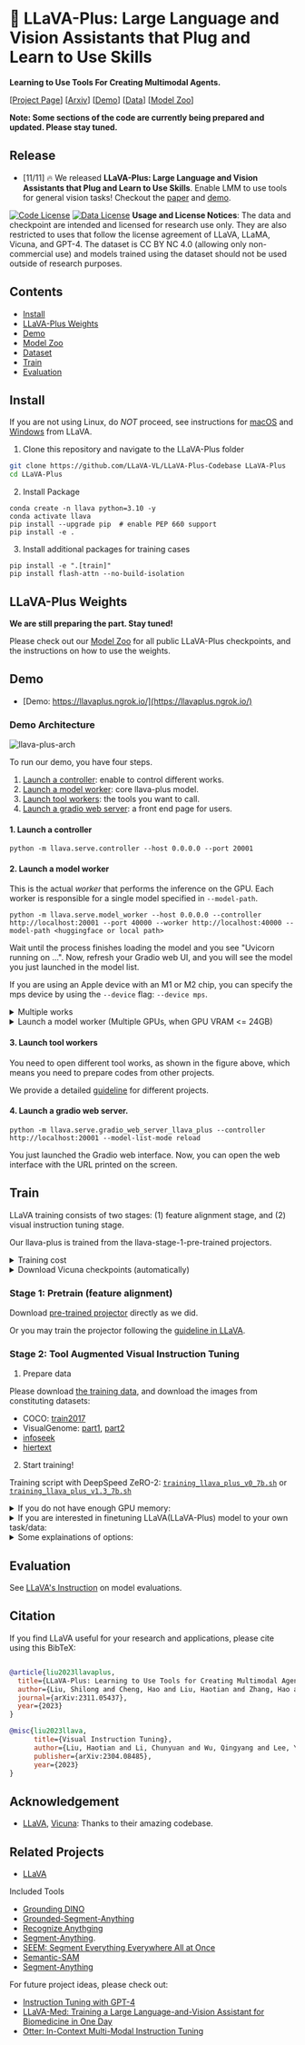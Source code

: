 # 🌋  LLaVA-Plus: Large Language and Vision Assistants that Plug and Learn to Use Skills


**Learning to Use Tools For Creating Multimodal Agents.**

[[Project Page](https://llava-vl.github.io/llava-plus)] [[Arxiv](https://arxiv.org/abs/2311.05437)]  [[Demo](https://llavaplus.ngrok.io/)]  [[Data](https://huggingface.co/datasets/LLaVA-VL/llava-plus-data)] [[Model Zoo](https://github.com/LLaVA-VL/LLaVA-Plus-Codebase/blob/main/docs/llava-plus/modelzoo.md)] 

**Note: Some sections of the code are currently being prepared and updated. Please stay tuned.**


## Release
- [11/11] 🔥 We released **LLaVA-Plus: Large Language and Vision Assistants that Plug and Learn to Use Skills**. Enable LMM to use tools for general vision tasks! Checkout the [paper]() and [demo](https://llavaplus.ngrok.io/).


[![Code License](https://img.shields.io/badge/Code%20License-Apache_2.0-green.svg)](https://github.com/tatsu-lab/stanford_alpaca/blob/main/LICENSE)
[![Data License](https://img.shields.io/badge/Data%20License-CC%20By%20NC%204.0-red.svg)](https://github.com/tatsu-lab/stanford_alpaca/blob/main/DATA_LICENSE)
**Usage and License Notices**: The data and checkpoint are intended and licensed for research use only. They are also restricted to uses that follow the license agreement of LLaVA, LLaMA, Vicuna, and GPT-4. The dataset is CC BY NC 4.0 (allowing only non-commercial use) and models trained using the dataset should not be used outside of research purposes.


## Contents
- [Install](#install)
- [LLaVA-Plus Weights](#llava-plus-weights)
- [Demo](#demo)
- [Model Zoo](docs/llava-plus/modelzoo.md)
- [Dataset](docs/llava-plus/dataset.md)
- [Train](#train)
- [Evaluation](#evaluation)

## Install

If you are not using Linux, do *NOT* proceed, see instructions for [macOS](https://github.com/haotian-liu/LLaVA/blob/main/docs/macOS.md) and [Windows](https://github.com/haotian-liu/LLaVA/blob/main/docs/Windows.md) from LLaVA.

1. Clone this repository and navigate to the LLaVA-Plus folder
```bash
git clone https://github.com/LLaVA-VL/LLaVA-Plus-Codebase LLaVA-Plus
cd LLaVA-Plus
```

2. Install Package
```Shell
conda create -n llava python=3.10 -y
conda activate llava
pip install --upgrade pip  # enable PEP 660 support
pip install -e .
```

3. Install additional packages for training cases
```
pip install -e ".[train]"
pip install flash-attn --no-build-isolation
```

## LLaVA-Plus Weights

**We are still preparing the part. Stay tuned!**

Please check out our [Model Zoo](https://github.com/LLaVA-VL/LLaVA-Plus-Codebase/blob/main/docs/llava-plus/modelzoo.md) for all public LLaVA-Plus checkpoints, and the instructions on how to use the weights.

## Demo

- [Demo: https://llavaplus.ngrok.io/](https://llavaplus.ngrok.io/)

### Demo Architecture

![llava-plus-arch](images/llava-plus-arch.png)


To run our demo, you have four steps.

1. [Launch a controller](#1-Launch-a-controller): enable to control different works.
2. [Launch a model worker](#2-Launch-a-model-worker): core llava-plus model.
3. [Launch tool workers](#3-Launch-tool-workers): the tools you want to call.
4. [Launch a gradio web server](#4-Launch-a-gradio-web-server): a front end page for users.

#### 1. Launch a controller
```Shell
python -m llava.serve.controller --host 0.0.0.0 --port 20001
```

#### 2. Launch a model worker

This is the actual *worker* that performs the inference on the GPU.  Each worker is responsible for a single model specified in `--model-path`.

```Shell
python -m llava.serve.model_worker --host 0.0.0.0 --controller http://localhost:20001 --port 40000 --worker http://localhost:40000 --model-path <huggingface or local path>
```

Wait until the process finishes loading the model and you see "Uvicorn running on ...".  Now, refresh your Gradio web UI, and you will see the model you just launched in the model list.

If you are using an Apple device with an M1 or M2 chip, you can specify the mps device by using the `--device` flag: `--device mps`.

<details>
<summary>Multiple works</summary>
You can launch as many workers as you want, and compare between different model checkpoints in the same Gradio interface. Please keep the `--controller` the same, and modify the `--port` and `--worker` to a different port number for each worker.
```Shell
python -m llava.serve.model_worker --host 0.0.0.0 --controller http://localhost:20001 --port <different from 40000, say 40001> --worker http://localhost:<change accordingly, i.e. 40001> --model-path <ckpt2>
```
</details>


<details>
<summary>Launch a model worker (Multiple GPUs, when GPU VRAM <= 24GB)</summary>

If the VRAM of your GPU is less than 24GB (e.g., RTX 3090, RTX 4090, etc.), you may try running it with multiple GPUs. Our latest code base will automatically try to use multiple GPUs if you have more than one GPU. You can specify which GPUs to use with `CUDA_VISIBLE_DEVICES`. Below is an example of running with the first two GPUs.

```Shell
CUDA_VISIBLE_DEVICES=0,1 python -m llava.serve.model_worker --host 0.0.0.0 --controller http://localhost:20001 --port 40000 --worker http://localhost:40000 --model-path <huggingface or local path>
```
</details>

#### 3. Launch tool workers
You need to open different tool works, as shown in the figure above, which means you need to prepare codes from other projects.

We provide a detailed [guideline](docs/llava-plus/tools.md) for different projects.


#### 4. Launch a gradio web server.
```Shell
python -m llava.serve.gradio_web_server_llava_plus --controller http://localhost:20001 --model-list-mode reload
```
You just launched the Gradio web interface. Now, you can open the web interface with the URL printed on the screen. 



## Train



LLaVA training consists of two stages: (1) feature alignment stage, and  (2) visual instruction tuning stage.

Our llava-plus is trained from the llava-stage-1-pre-trained projectors.

<details>
<summary>Training cost</summary>
LLaVA-Plus is trained on 4/8 A100 GPUs with 80GB memory. To train on fewer GPUs, you can reduce the `per_device_train_batch_size` and increase the `gradient_accumulation_steps` accordingly. Always keep the global batch size the same: `per_device_train_batch_size` x `gradient_accumulation_steps` x `num_gpus`.
</details>


<details>
<summary>Download Vicuna checkpoints (automatically)</summary>

Our base model Vicuna v1.5, which is an instruction-tuned chatbot, will be downloaded automatically when you run our provided training scripts. No action is needed.
</details>

### Stage 1: Pretrain (feature alignment)

Download [pre-trained projector](https://github.com/haotian-liu/LLaVA/blob/main/docs/MODEL_ZOO.md#projector-weights) directly as we did.

Or you may train the projector following the [guideline in LLaVA](https://github.com/haotian-liu/LLaVA/tree/main#pretrain-feature-alignment).



### Stage 2: Tool Augmented Visual Instruction Tuning

1. Prepare data

Please download [the training data](https://huggingface.co/datasets/LLaVA-VL/llava-plus-data), and download the images from constituting datasets:

- COCO: [train2017](http://images.cocodataset.org/zips/train2017.zip)
- VisualGenome: [part1](https://cs.stanford.edu/people/rak248/VG_100K_2/images.zip), [part2](https://cs.stanford.edu/people/rak248/VG_100K_2/images2.zip)
- [infoseek](https://open-vision-language.github.io/infoseek/)
- [hiertext](https://github.com/google-research-datasets/hiertext)

2. Start training!

Training script with DeepSpeed ZeRO-2: [`training_llava_plus_v0_7b.sh`](scripts/llava_plus/training_llava_plus_v0_7b.sh) or [`training_llava_plus_v1.3_7b.sh`](scripts/llava_plus/training_llava_plus_v1.3_7b.sh)



<details>
<summary>If you do not have enough GPU memory:</summary>
- Use LoRA. See LLaVA repo for more details.
- Replace `zero2.json` with `zero3.json` or `zero3_offload.json`.
</details>

<details>
<summary>If you are interested in finetuning LLaVA(LLaVA-Plus) model to your own task/data:</summary>
please check out [`Finetune_Custom_Data.md`](https://github.com/haotian-liu/LLaVA/blob/main/docs/Finetune_Custom_Data.md)。
</details>
<details>
<summary>Some explainations of options:</summary>

- `--data_path path/to/llava-150k-tool-aug.json,path/to/llava-plus-v1-117k-tool-merge.json`: You may pass multiple data files with `,` separated.
- `--image_folder /path/to/coco/train2017/,/path/to/hiertext/train,/path/to/infoseek/infoseek_images,/path/to/instruct-pix2pix/clip-filtered-dataset,/path/to/goldg/vg_mdetr/images`: You may pass multiple image folders with `,` separated. Note that it may cause problems if multiple folders have images with the same name.
- `--mm_projector_type mlp2x_gelu`: the two-layer MLP vision-language connector.
- `--vision_tower openai/clip-vit-large-patch14-336`: CLIP ViT-L/14 336px.
- `--image_aspect_ratio pad`: this pads the non-square images to square, instead of cropping them; it slightly reduces hallucination.
- `--group_by_modality_length True`: this should only be used when your instruction tuning dataset contains both language (e.g. ShareGPT) and multimodal (e.g. LLaVA-Instruct). It makes the training sampler only sample a single modality (either image or language) during training, which we observe to speed up training by ~25%, and does not affect the final outcome.
</details>

## Evaluation

See [LLaVA's Instruction](https://github.com/haotian-liu/LLaVA/tree/main#evaluation) on model evaluations.

## Citation

If you find LLaVA useful for your research and applications, please cite using this BibTeX:
```bibtex

@article{liu2023llavaplus,
  title={LLaVA-Plus: Learning to Use Tools for Creating Multimodal Agents},
  author={Liu, Shilong and Cheng, Hao and Liu, Haotian and Zhang, Hao and Li, Feng and Ren, Tianhe and Zou, Xueyan and Yang, Jianwei and Su, Hang and Zhu, Jun and Zhang, Lei and Gao, Jianfeng and Li, Chunyuan},
  journal={arXiv:2311.05437},
  year={2023}
}

@misc{liu2023llava,
      title={Visual Instruction Tuning}, 
      author={Liu, Haotian and Li, Chunyuan and Wu, Qingyang and Lee, Yong Jae},
      publisher={arXiv:2304.08485},
      year={2023}
}
```

## Acknowledgement

- [LLaVA](https://github.com/haotian-liu/LLaVA), [Vicuna](https://github.com/lm-sys/FastChat): Thanks to their amazing codebase.


## Related Projects
- [LLaVA](https://llava-vl.github.io/)

Included Tools
- [Grounding DINO](https://github.com/IDEA-Research/GroundingDINO)
- [Grounded-Segment-Anything](https://github.com/IDEA-Research/Grounded-Segment-Anything)
- [Recognize Anythging](https://github.com/xinyu1205/recognize-anything)
- [Segment-Anything](https://github.com/facebookresearch/segment-anything).
- [SEEM: Segment Everything Everywhere All at Once](https://github.com/UX-Decoder/Segment-Everything-Everywhere-All-At-Once)
- [Semantic-SAM](https://github.com/UX-Decoder/Semantic-SAM)
- [Segment-Anything](https://github.com/facebookresearch/segment-anything)


For future project ideas, please check out:
- [Instruction Tuning with GPT-4](https://github.com/Instruction-Tuning-with-GPT-4/GPT-4-LLM)
- [LLaVA-Med: Training a Large Language-and-Vision Assistant for Biomedicine in One Day](https://github.com/microsoft/LLaVA-Med)
- [Otter: In-Context Multi-Modal Instruction Tuning](https://github.com/Luodian/Otter)
